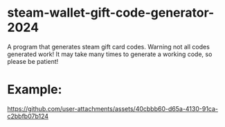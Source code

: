 # steam-wallet-gift-code-generator-2024
A program that generates steam gift card codes. Warning not all codes generated work! It may take many times to generate a working code, so please be patient!

# Example:
https://github.com/user-attachments/assets/40cbbb60-d65a-4130-91ca-c2bbfb07b124

